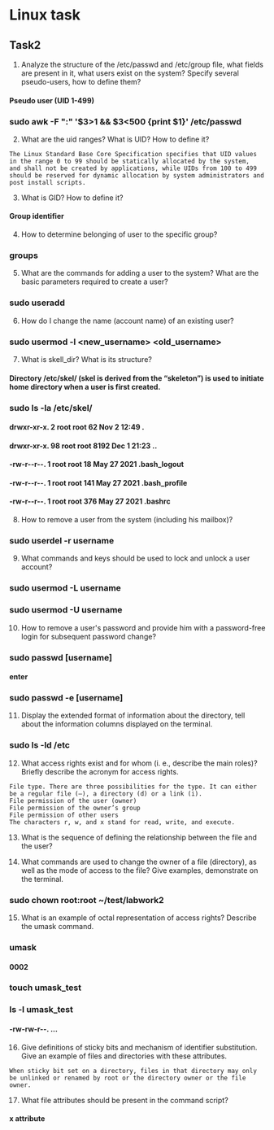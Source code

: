 # Linux task
## Task2
1) Analyze the structure of the /etc/passwd and /etc/group file, what fields are present in it, what users exist on the system? Specify several pseudo-users, how to define them?
#### Pseudo user (UID 1-499)
### sudo awk -F ":" '$3>1 && $3<500 {print $1}' /etc/passwd
2) What are the uid ranges? What is UID? How to define it?
```
The Linux Standard Base Core Specification specifies that UID values in the range 0 to 99 should be statically allocated by the system,
and shall not be created by applications, while UIDs from 100 to 499 should be reserved for dynamic allocation by system administrators and post install scripts.
```
3) What is GID? How to define it?
#### Group identifier
4) How to determine belonging of user to the specific group?
### groups <username>
5) What are the commands for adding a user to the system? What are the basic parameters required to create a user?
### sudo useradd <username>
6) How do I change the name (account name) of an existing user?
### sudo usermod -l <new_username> <old_username>
7) What is skell_dir? What is its structure?
#### Directory /etc/skel/ (skel is derived from the “skeleton”) is used to initiate home directory when a user is first created.
### sudo ls -la /etc/skel/
#### drwxr-xr-x.  2 root root   62 Nov  2 12:49 .
#### drwxr-xr-x. 98 root root 8192 Dec  1 21:23 ..
#### -rw-r--r--.  1 root root   18 May 27  2021 .bash_logout
#### -rw-r--r--.  1 root root  141 May 27  2021 .bash_profile
#### -rw-r--r--.  1 root root  376 May 27  2021 .bashrc  
8) How to remove a user from the system (including his mailbox)?
### sudo userdel -r username
9) What commands and keys should be used to lock and unlock a user account?
### sudo usermod -L username
### sudo usermod -U username
10) How to remove a user's password and provide him with a password-free login for subsequent password change?
### sudo passwd [username]
#### enter
### sudo passwd -e [username]  
11) Display the extended format of information about the directory, tell about the information columns displayed on the terminal.
### sudo ls -ld /etc
12) What access rights exist and for whom (i. e., describe the main roles)? Briefly describe the acronym for access rights.
```
File type. There are three possibilities for the type. It can either be a regular file (–), a directory (d) or a link (i).
File permission of the user (owner)
File permission of the owner’s group
File permission of other users
The characters r, w, and x stand for read, write, and execute.  
```
13) What is the sequence of defining the relationship between the file and the user?

14) What commands are used to change the owner of a file (directory), as well as the mode of access to the file? Give examples, demonstrate on the terminal.
###  sudo chown root:root ~/test/labwork2
15) What is an example of octal representation of access rights? Describe the umask command.
### umask
#### 0002
### touch umask_test
### ls -l umask_test
#### -rw-rw-r--. ...
16) Give definitions of sticky bits and mechanism of identifier substitution. Give an example of files and directories with these attributes.
```
When sticky bit set on a directory, files in that directory may only be unlinked or renamed by root or the directory owner or the file owner.  
```  
17) What file attributes should be present in the command script?
#### x attribute
